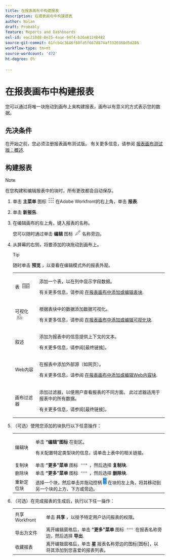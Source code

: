 ```yaml
---
title: 在报表画布中构建报表
description: 在报表画布中构建报表
author: Nolan
draft: Probably
feature: Reports and Dashboards
exl-id: eac210d8-0e25-4aae-94f4-b26a81240482
source-git-commit: 61fcb4c3646f60fa5f667d874af3320360d5d286
workflow-type: tm+mt
source-wordcount: '472'
ht-degree: 0%

---
```



# 在报表画布中构建报表

您可以通过将唯一块拖动到画布上来构建报表，画布以有意义的方式表示您的数据。

## 先决条件

在开始之前，您必须注册报表画布测试版。 有关更多信息，请参阅 [报表画布测试版：概述](/help/quicksilver/product-announcements/betas/reporting-canvas-beta/reporting-canvas-beta-overview.md).

## 构建报表

>[!NOTE]
>
>在您构建和编辑报表中的块时，所有更改都会自动保存。

1. 单击 **主菜单** 图标 ![](assets/main-menu-icon.png) 在Adobe Workfront的右上角，单击 **报表**.
1. 单击 **新报告**.
1. 在编辑画布的左上角，键入报表的名称。

   您可以随时通过单击 **编辑** 图标 ![](assets/edit-icon.png) 名称旁边。

1. 从屏幕的右侧，将要添加的块拖动到画布上。

   >[!TIP]
   >
   >随时单击 **预览** ，以查看在编辑模式外的报表外观。

   <table style="table-layout:auto"> 
    <col> 
    <col> 
    <tbody> 
     <tr> 
      <td role="rowheader">表 <img src="assets/table-icon.png"></td> 
      <td> <p>添加一个表，以在列中显示字段数据。</p> <p>有关更多信息，请参阅 <a href="../../../reports-and-dashboards/reporting-canvas/table-blocks/add-or-edit-report-table.md" class="MCXref xref">在报表画布中添加或编辑表块</a>.</p> </td> 
     </tr> 
     <tr> 
      <td role="rowheader">可视化 <img src="assets/visualization-icon.png"></td> 
      <td> <p>根据表块中的数据添加数据可视化。</p> <p>有关更多信息，请参阅 <a href="../../../reports-and-dashboards/reporting-canvas/visualization-blocks/add-or-edit-report-visualization.md" class="MCXref xref">在报表画布中添加或编辑可视化块</a>.</p> </td> 
     </tr>
      <tr data-mc-conditions="QuicksilverOrClassic.Draft mode"> 
       <td role="rowheader">叙述</td> 
       <td> <p>添加为报表中的信息提供上下文的文本。</p> <p>有关更多信息，请参阅[最终链接]。</p> </td> 
      </tr>
     <tr data-mc-conditions=""> 
      <td role="rowheader">Web内容</td> 
      <td> <p>在报表中添加外部源（如网页）。</p> <p>有关更多信息，请参阅 <a href="../../../reports-and-dashboards/reporting-canvas/other-blocks/add-or-edt-web-content-block.md" class="MCXref xref">在报表画布中添加或编辑Web内容块</a>.</p> </td> 
     </tr>
      <tr data-mc-conditions="QuicksilverOrClassic.Draft mode"> 
       <td role="rowheader">画布过滤器</td> 
       <td> <p>添加过滤器，以便用户查看报表的不同方面。 此过滤器适用于报表中的所有数据。</p> <p>有关更多信息，请参阅[最终链接]。</p> </td> 
      </tr>
    </tbody> 
   </table>

1. （可选）使用您添加的块执行以下任意操作：

   <table style="table-layout:auto"> 
    <col> 
    <col> 
    <tbody> 
     <tr> 
      <td role="rowheader">编辑块</td> 
      <td> <p>单击 <strong>“编辑”图标</strong> 在街区。</p> <p>有关配置特定类型块的信息，请单击上表中的相关链接。</p> </td> 
     </tr> 
     <tr> 
      <td role="rowheader">复制块</td> 
      <td>单击 <strong>“更多”菜单</strong> 图标 <img src="assets/more-icon.png"> ，然后选择 <strong>复制块</strong>.</td> 
     </tr> 
     <tr> 
      <td role="rowheader">删除块</td> 
      <td>单击 <strong>“更多”菜单</strong> 图标 <img src="assets/more-icon.png"> ，然后选择 <strong>删除块</strong>.</td> 
     </tr> 
     <tr> 
      <td role="rowheader">重新定位块</td> 
      <td> 选择一个块，然后单击并拖动控柄 <img src="assets/widget-drag-icon.png" style="max-width: 16px;"> 在块的左上角，将其移动到另一个块的上方、下方或旁边。</td> 
     </tr> 
    </tbody> 
   </table>

1. （可选）在完成报表的生成后，执行以下任一操作：

   <table style="table-layout:auto"> 
    <col> 
    <col> 
    <tbody> 
     <tr> 
      <td role="rowheader">共享Workfront</td> 
      <td> <p>单击 <strong>共享</strong> ，以授予特定用户访问报表的权限。</p> </td> 
     </tr> 
     <tr> 
      <td role="rowheader">导出为文件</td> 
      <td>离开编辑窗格后，单击 <strong>“更多”菜单</strong> 图标 <img src="assets/more-icon.png"> 在报表名称旁边，然后选择 <strong>导出</strong>.</td> 
     </tr> 
     <tr> 
      <td role="rowheader">收藏报表</td> 
      <td>离开编辑窗格后，单击 <strong>星</strong> 报表名称旁边的图标[图标]，以将其添加到您喜爱的报表列表。</td> 
     </tr> 
    </tbody> 
   </table>
